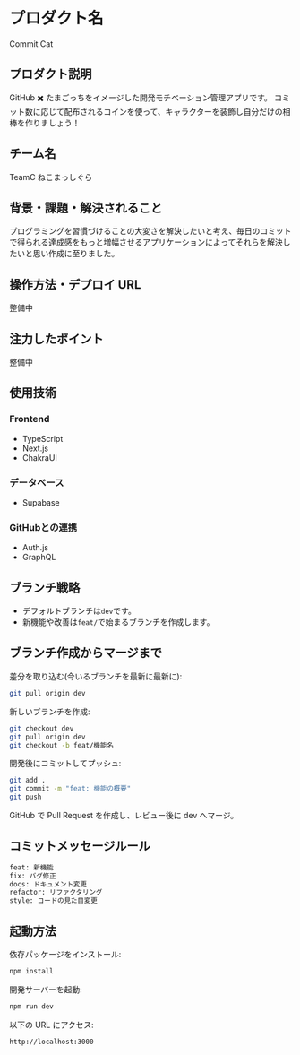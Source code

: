 # プロダクト名
Commit Cat

## プロダクト説明

GitHub ✖️ たまごっちをイメージした開発モチベーション管理アプリです。
コミット数に応じて配布されるコインを使って、キャラクターを装飾し自分だけの相棒を作りましょう！

## チーム名

TeamC ねこまっしぐら

## 背景・課題・解決されること

プログラミングを習慣づけることの大変さを解決したいと考え、毎日のコミットで得られる達成感をもっと増幅させるアプリケーションによってそれらを解決したいと思い作成に至りました。

<!-- ## 操作説明・デモ動画

[デモ動画はこちら](https://www.youtube.com/watch?v=???)
開発したプロダクトの操作説明について入力してください。また、操作説明デモ動画があれば、埋め込みやリンクを記載してください -->

## 操作方法・デプロイ URL

<!-- 開発したプロダクトが動作するものであれば、操作方法や URL を入力してください。 -->
整備中

## 注力したポイント

整備中
<!-- 開発したプロダクトの中で、特に注力して作成した箇所・ポイントについて入力してください -->

## 使用技術
### Frontend
- TypeScript
- Next.js
- ChakraUI

### データベース
- Supabase

### GitHubとの連携
- Auth.js
- GraphQL

<!-- markdown の記法はこちらを参照してください ↓
https://docs.github.com/ja/get-started/writing-on-github/getting-started-with-writing-and-formatting-on-github/basic-writing-and-formatting-syntax -->



## ブランチ戦略

-   デフォルトブランチは`dev`です。
-   新機能や改善は`feat/`で始まるブランチを作成します。

## ブランチ作成からマージまで

差分を取り込む(今いるブランチを最新に最新に):

```bash
git pull origin dev
```

新しいブランチを作成:

```bash
git checkout dev
git pull origin dev
git checkout -b feat/機能名
```

開発後にコミットしてプッシュ:

```bash
git add .
git commit -m "feat: 機能の概要"
git push
```

GitHub で Pull Request を作成し、レビュー後に dev へマージ。

## コミットメッセージルール

```bash
feat: 新機能
fix: バグ修正
docs: ドキュメント変更
refactor: リファクタリング
style: コードの見た目変更
```

## 起動方法

依存パッケージをインストール:

```bash
npm install
```

開発サーバーを起動:

```bash
npm run dev
```

以下の URL にアクセス:

```bash
http://localhost:3000
```
